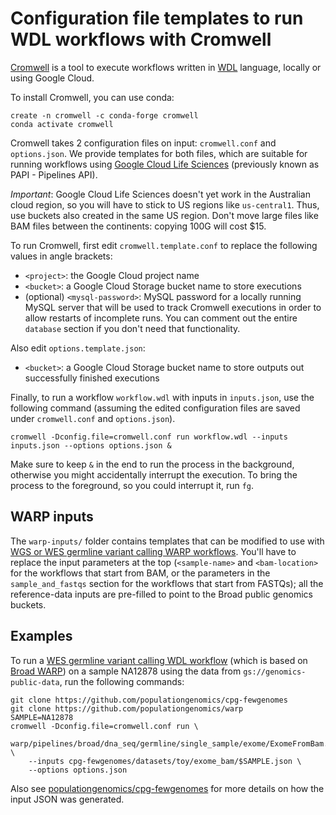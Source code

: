 # Configuration file templates to run WDL workflows with Cromwell

[Cromwell](https://cromwell.readthedocs.io/) is a tool to execute workflows written in [WDL](https://github.com/openwdl/wdl/blob/main/versions/1.0/SPEC.md) language, locally or using Google Cloud.

To install Cromwell, you can use conda:

```
create -n cromwell -c conda-forge cromwell
conda activate cromwell
```

Cromwell takes 2 configuration files on input: `cromwell.conf` and `options.json`. We provide templates for both files, which are suitable for running workflows using [Google Cloud Life Sciences](https://cromwell.readthedocs.io/en/stable/tutorials/PipelinesApi101/) (previously known as PAPI - Pipelines API).

*Important*: Google Cloud Life Sciences doesn't yet work in the Australian cloud region, so you will have to stick to US regions like `us-central1`. Thus, use buckets also created in the same US region. Don't move large files like BAM files between the continents: copying 100G will cost $15.

To run Cromwell, first edit `cromwell.template.conf` to replace the following values in angle brackets:

* `<project>`: the Google Cloud project name
* `<bucket>`: a Google Cloud Storage bucket name to store executions
* (optional) `<mysql-password>`: MySQL password for a locally running MySQL server that will be used to track Cromwell executions in order to allow restarts of incomplete runs. You can comment out the entire `database` section if you don't need that functionality.

Also edit `options.template.json`:

* `<bucket>`: a Google Cloud Storage bucket name to store outputs out successfully finished executions

Finally, to run a workflow `workflow.wdl` with inputs in `inputs.json`, use the following command (assuming the edited configuration files are saved under `cromwell.conf` and `options.json`).

```
cromwell -Dconfig.file=cromwell.conf run workflow.wdl --inputs inputs.json --options options.json &
```

Make sure to keep `&` in the end to run the process in the background, otherwise you might accidentally interrupt the execution. To bring the process to the foreground, so you could interrupt it, run `fg`.

## WARP inputs

The `warp-inputs/` folder contains templates that can be modified to use with [WGS or WES germline variant calling WARP workflows](https://github.com/populationgenomics/warp/blob/master/pipelines/broad/dna_seq/germline/single_sample/). You'll have to replace the input parameters at the top (`<sample-name>` and `<bam-location>` for the workflows that start from BAM, or the parameters in the `sample_and_fastqs` section for the workflows that start from FASTQs); all the reference-data inputs are pre-filled to point to the Broad public genomics buckets.

## Examples

To run a [WES germline variant calling WDL workflow](https://github.com/populationgenomics/warp/blob/start_from_mapped_bam/pipelines/broad/dna_seq/germline/single_sample/) (which is based on [Broad WARP](https://github.com/broadinstitute/warp/)) on a sample NA12878 using the data from `gs://genomics-public-data`, run the following commands:

```
git clone https://github.com/populationgenomics/cpg-fewgenomes
git clone https://github.com/populationgenomics/warp
SAMPLE=NA12878
cromwell -Dconfig.file=cromwell.conf run \
    warp/pipelines/broad/dna_seq/germline/single_sample/exome/ExomeFromBam.wdl \ 
    --inputs cpg-fewgenomes/datasets/toy/exome_bam/$SAMPLE.json \
    --options options.json
```

Also see [populationgenomics/cpg-fewgenomes](https://github.com/populationgenomics/cpg-fewgenomes) for more details on how the input JSON was generated.
